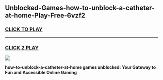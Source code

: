 
## Unblocked-Games-how-to-unblock-a-catheter-at-home-Play-Free-6vzf2
<h3>
<a href="https://premium76.site?title=how-to-unblock-a-catheter-at-home&ref=18A1">CLICK TO PLAY</a></h3>
<hr>

<h3>
<a href="https://premium76.site?title=how-to-unblock-a-catheter-at-home&ref=18A1">CLICK 2 PLAY</a>
  
</h3>

<a href="https://premium76.site?title=how-to-unblock-a-catheter-at-home&ref=18A1"><img src="https://clearcache.store/games.png"></a>


**how-to-unblock-a-catheter-at-home games unblocked: Your Gateway to Fun and Accessible Online Gaming**
